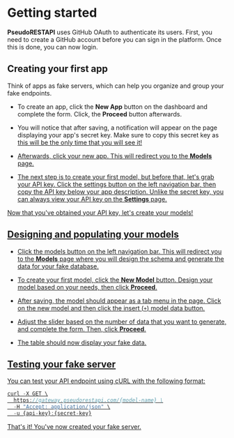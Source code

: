 # Getting started

**PseudoRESTAPI** uses GitHub OAuth to authenticate its users. First, you need to create a GitHub account before you can sign in the platform. Once this is done, you can now login.

## Creating your first app

Think of apps as fake servers, which can help you organize and group your fake endpoints.

- To create an app, click the **New App** button on the dashboard and complete the form. Click, the **Proceed** button afterwards.

- You will notice that after saving, a notification will appear on the page displaying your app's secret key. Make sure to copy this secret key as <u>this will be the only time that you will see it!<u>

- Afterwards, click your new app. This will redirect you to the **Models** page.

- The next step is to create your first model, but before that, let's grab your API key. Click the settings button on the left navigation bar, then copy the API key below your app description. Unlike the secret key, you can always view your API key on the **Settings** page.

Now that you've obtained your API key, let's create your models!

## Designing and populating your models

- Click the models button on the left navigation bar. This will redirect you to the **Models** page where you will design the schema and generate the data for your fake database.

- To create your first model, click the **New Model** button. Design your model based on your needs, then click **Proceed**.

- After saving, the model should appear as a tab menu in the page. Click on the new model and then click the insert (`+`) model data button.

- Adjust the slider based on the number of data that you want to generate, and complete the form. Then, click **Proceed**.

- The table should now display your fake data.

## Testing your fake server

You can test your API endpoint using cURL with the following format:

```js
curl -X GET \
  https://gateway.pseudorestapi.com/{model-name} \
  -H "Accept: application/json" \
  -u {api-key}:{secret-key}
```

That's it! You've now created your fake server.
